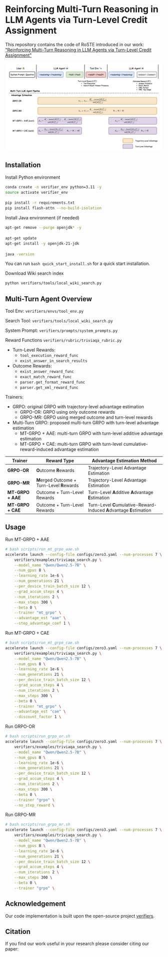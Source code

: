 # Reinforcing Multi-Turn Reasoning in LLM Agents via Turn-Level Credit Assignment

This repository contains the code of RoSTE introduced in our work: ["Reinforcing Multi-Turn Reasoning in LLM Agents via Turn-Level Credit Assignment"]()

![](./assets/rl_agent.png)

## Installation

Install Python environment
```bash
conda create -n verifier_env python=3.11 -y
source activate verifier_env

pip install -r requirements.txt
pip install flash-attn --no-build-isolation
```

Install Java environment (if needed)
```bash
apt-get remove --purge openjdk* -y

apt-get update
apt-get install -y openjdk-21-jdk

java -version
```

You can run `bash quick_start_install.sh` for a quick start installation.

Download Wiki search index 
```bash
python verifiers/tools/local_wiki_search.py
```

## Multi-Turn Agent Overview

Tool Env: `verifiers/envs/tool_env.py`

Search Tool: `verifiers/tools/local_wiki_search.py`

System Prompt: `verifiers/prompts/system_prompts.py`

Reward Functions `verifiers/rubric/triviaqa_rubric.py`
- Turn-Level Rewards:
    - `tool_execution_reward_func`
    - `exist_answer_in_search_results`
- Outcome Rewards:
    - `exist_answer_reward_func`
    - `exact_match_reward_func`
    - `parser.get_format_reward_func`
    - `parser.get_xml_reward_func`

Trainers:
- GRPO: original GRPO with trajectory-level advantage estimation 
    - GRPO-OR: GRPO using only outcome rewards
    - GRPO-MR: GRPO using merged outcome and turn-level rewards 
- Multi-Turn GRPO: proposed multi-turn GRPO with turn-level advantage estimation 
    - MT-GRPO + AAE: multi-turn GRPO with turn-level additive advantage estimation 
    - MT-GRPO + CAE: multi-turn GRPO with turn-level cumulative-reward-induced advantage estimation 

| **Trainer**      | **Reward Type**                             | **Advantage Estimation Method**                                       |
|------------------|---------------------------------------------|-----------------------------------------------------------------------|
| **GRPO-OR**      | **O**utcome **R**ewards                     | Trajectory-Level Advantage Estimation                                 |
| **GRPO-MR**      | **M**erged Outcome + Turn-Level **R**ewards | Trajectory-Level Advantage Estimation                                 |
| **MT-GRPO + AAE**  | Outcome + Turn-Level Rewards                | Turn-Level **A**dditive **A**dvantage **E**stimation                  |
| **MT-GRPO + CAE**  | Outcome + Turn-Level Rewards                | Turn-Level **C**umulative-Reward-Induced **A**dvantage **E**stimation |

## Usage

Run MT-GRPO + AAE
```bash
# bash scripts/run_mt_grpo_aae.sh
accelerate launch --config-file configs/zero3.yaml --num-processes 7 \
    verifiers/examples/triviaqa_search.py \
    --model_name "Qwen/Qwen2.5-7B" \
    --num_gpus 8 \
    --learning_rate 1e-6 \
    --num_generations 21 \
    --per_device_train_batch_size 12 \
    --grad_accum_steps 4 \
    --num_iterations 2 \
    --max_steps 300 \
    --beta 0 \
    --trainer "mt_grpo" \
    --advantage_est "aae" \
    --step_advantage_coef 1 \
```

Run MT-GRPO + CAE
```bash
# bash scripts/run_mt_grpo_cae.sh
accelerate launch --config-file configs/zero3.yaml --num-processes 7 \
    verifiers/examples/triviaqa_search.py \
    --model_name "Qwen/Qwen2.5-7B" \
    --num_gpus 8 \
    --learning_rate 1e-6 \
    --num_generations 21 \
    --per_device_train_batch_size 12 \
    --grad_accum_steps 4 \
    --num_iterations 2 \
    --max_steps 300 \
    --beta 0 \
    --trainer "mt_grpo" \
    --advantage_est "cae" \
    --discount_factor 1 \
```

Run GRPO-OR
```bash
# bash scripts/run_grpo_or.sh
accelerate launch --config-file configs/zero3.yaml --num-processes 7 \
    verifiers/examples/triviaqa_search.py \
    --model_name "Qwen/Qwen2.5-7B" \
    --num_gpus 8 \
    --learning_rate 1e-6 \
    --num_generations 21 \
    --per_device_train_batch_size 12 \
    --grad_accum_steps 4 \
    --num_iterations 2 \
    --max_steps 300 \
    --beta 0 \
    --trainer "grpo" \
    --no_step_reward \
```

Run GRPO-MR
```bash
# bash scripts/run_grpo_mr.sh
accelerate launch --config-file configs/zero3.yaml --num-processes 7 \
    verifiers/examples/triviaqa_search.py \
    --model_name "Qwen/Qwen2.5-7B" \
    --num_gpus 8 \
    --learning_rate 1e-6 \
    --num_generations 21 \
    --per_device_train_batch_size 12 \
    --grad_accum_steps 4 \
    --num_iterations 2 \
    --max_steps 300 \
    --beta 0 \
    --trainer "grpo" \
```

## Acknowledgement

Our code implementation is built upon the open-source project [verifiers](https://github.com/willccbb/verifiers).

## Citation

If you find our work useful in your research please consider citing our paper:
```

```